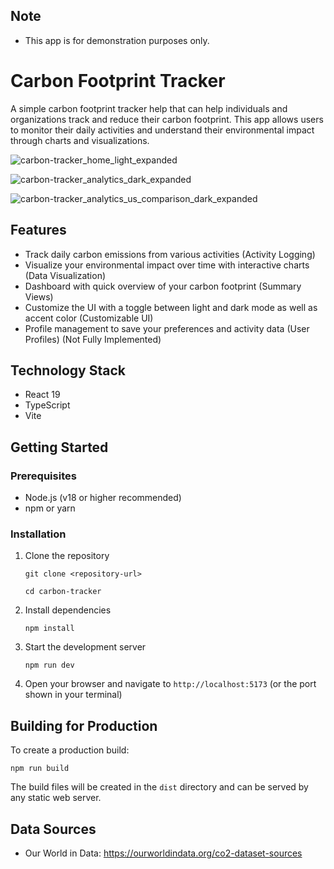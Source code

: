 
## Note

- This app is for demonstration purposes only.

  
# Carbon Footprint Tracker

A simple carbon footprint tracker help that can help individuals and organizations track and reduce their carbon footprint. This app allows users to monitor their daily activities and understand their environmental impact through charts and visualizations.

![carbon-tracker_home_light_expanded](https://github.com/user-attachments/assets/a6dd19a4-f7e4-46c8-87ef-7757383a2444)

![carbon-tracker_analytics_dark_expanded](https://github.com/user-attachments/assets/ae5765e1-e5c4-4ec6-8000-33ece9bdd52a)

![carbon-tracker_analytics_us_comparison_dark_expanded](https://github.com/user-attachments/assets/9b418f4c-c13f-4302-aead-dfd933f534c4)


## Features


- Track daily carbon emissions from various activities (Activity Logging)
- Visualize your environmental impact over time with interactive charts (Data Visualization)
- Dashboard with quick overview of your carbon footprint (Summary Views)
- Customize the UI with a toggle between light and dark mode as well as accent color (Customizable UI)
- Profile management to save your preferences and activity data (User Profiles) (Not Fully Implemented)

## Technology Stack

- React 19
- TypeScript
- Vite

## Getting Started

### Prerequisites

- Node.js (v18 or higher recommended)
- npm or yarn

### Installation

1. Clone the repository

   ```
   git clone <repository-url>

   cd carbon-tracker
   ```

2. Install dependencies

   ```
   npm install
   ```

3. Start the development server

   ```
   npm run dev
   ```

4. Open your browser and navigate to `http://localhost:5173` (or the port shown in your terminal)

## Building for Production

To create a production build:

```
npm run build
```

The build files will be created in the `dist` directory and can be served by any static web server.


## Data Sources
  - Our World in Data: https://ourworldindata.org/co2-dataset-sources
